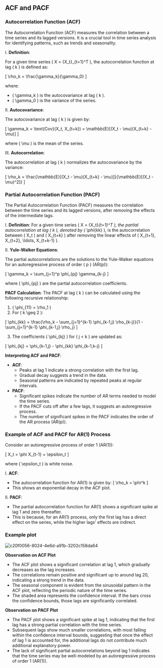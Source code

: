 ## ACF and PACF

### Autocorrelation Function (ACF)

The Autocorrelation Function (ACF) measures the correlation between a time series and its lagged versions. It is a crucial tool in time series analysis for identifying patterns, such as trends and seasonality.

I. **Definition**:

For a given time series \( X = \{X_t\}_{t=1}^T \), the autocorrelation function at lag \( k \) is defined as:

\[ \rho_k = \frac{\gamma_k}{\gamma_0} \]

where:

- \( \gamma_k \) is the autocovariance at lag \( k \).
- \( \gamma_0 \) is the variance of the series.

II. **Autocovariance**:

The autocovariance at lag \( k \) is given by:

\[ \gamma_k = \text{Cov}(X_t, X_{t+k}) = \mathbb{E}[(X_t - \mu)(X_{t+k} - \mu)] \]

where \( \mu \) is the mean of the series.

III. **Autocorrelation**:

The autocorrelation at lag \( k \) normalizes the autocovariance by the variance:

\[ \rho_k = \frac{\mathbb{E}[(X_t - \mu)(X_{t+k} - \mu)]}{\mathbb{E}[(X_t - \mu)^2]} \]

### Partial Autocorrelation Function (PACF)

The Partial Autocorrelation Function (PACF) measures the correlation between the time series and its lagged versions, after removing the effects of the intermediate lags.

I. **Definition**: For a given time series \( X = \{X_t\}_{t=1}^T \), the partial autocorrelation at lag \( k \), denoted by \( \phi_{kk} \), is the autocorrelation between \( X_t \) and \( X_{t+k} \) after removing the linear effects of \( X_{t+1}, X_{t+2}, \ldots, X_{t+k-1} \).

II. **Yule-Walker Equations**:

The partial autocorrelations are the solutions to the Yule-Walker equations for an autoregressive process of order \( p \) (AR(p)):

\[ \gamma_k = \sum_{j=1}^p \phi_{pj} \gamma_{k-j} \]

where \( \phi_{pj} \) are the partial autocorrelation coefficients.

**PACF Calculation**:
The PACF at lag \( k \) can be calculated using the following recursive relationship:

1. \( \phi_{11} = \rho_1 \)
2. For \( k \geq 2 \):
   
\[ \phi_{kk} = \frac{\rho_k - \sum_{j=1}^{k-1} \phi_{k-1,j} \rho_{k-j}}{1 - \sum_{j=1}^{k-1} \phi_{k-1,j} \rho_j} \]

3. The coefficients \( \phi_{kj} \) for \( j < k \) are updated as:

\[ \phi_{kj} = \phi_{k-1,j} - \phi_{kk} \phi_{k-1,k-j} \]

**Interpreting ACF and PACF**:
- **ACF**:
  - Peaks at lag 1 indicate a strong correlation with the first lag.
  - Gradual decay suggests a trend in the data.
  - Seasonal patterns are indicated by repeated peaks at regular intervals.
- **PACF**:
  - Significant spikes indicate the number of AR terms needed to model the time series.
  - If the PACF cuts off after a few lags, it suggests an autoregressive process.
  - The number of significant spikes in the PACF indicates the order of the AR process (AR(p)).

### Example of ACF and PACF for AR(1) Process

Consider an autoregressive process of order 1 (AR(1)):

\[ X_t = \phi X_{t-1} + \epsilon_t \]

where \( \epsilon_t \) is white noise.

I. **ACF**:

- The autocorrelation function for AR(1) is given by:
  \[ \rho_k = \phi^k \]
- This shows an exponential decay in the ACF plot.

II. **PACF**:

- The partial autocorrelation function for AR(1) shows a significant spike at lag 1 and zero thereafter.
- This is because, for an AR(1) process, only the first lag has a direct effect on the series, while the higher lags' effects are indirect.

### Example plot

![c20f0056-8024-4e6d-a91b-3202c158da64](https://github.com/djeada/Statistics-Notes/assets/37275728/1154a4f5-6105-452a-a5fa-30399f43094b)

**Observation on ACF Plot**

- The ACF plot shows a significant correlation at lag 1, which gradually decreases as the lag increases.
- The correlations remain positive and significant up to around lag 20, indicating a strong trend in the data.
- The seasonal component is evident from the sinusoidal pattern in the ACF plot, reflecting the periodic nature of the time series.
- The shaded area represents the confidence interval. If the bars cross the confidence bounds, those lags are significantly correlated.

**Observation on PACF Plot**

- The PACF plot shows a significant spike at lag 1, indicating that the first lag has a strong partial correlation with the time series.
- Subsequent lags show much smaller correlations, with most falling within the confidence interval bounds, suggesting that once the effect of lag 1 is accounted for, the additional lags do not contribute much additional explanatory power.
- The lack of significant partial autocorrelations beyond lag 1 indicates that the time series may be well-modeled by an autoregressive process of order 1 (AR(1)).
